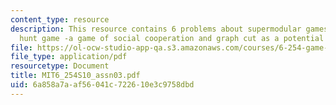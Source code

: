 ```yaml
---
content_type: resource
description: This resource contains 6 problems about supermodular games, the stag
  hunt game -a game of social cooperation and graph cut as a potential game.
file: https://ol-ocw-studio-app-qa.s3.amazonaws.com/courses/6-254-game-theory-with-engineering-applications-spring-2010/6a858a7aaf56041c722610e3c9758dbd_MIT6_254S10_assn03.pdf
file_type: application/pdf
resourcetype: Document
title: MIT6_254S10_assn03.pdf
uid: 6a858a7a-af56-041c-7226-10e3c9758dbd
---
```

